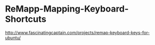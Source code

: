 # ReMapp-Mapping-Keyboard-Shortcuts
http://www.fascinatingcaptain.com/projects/remap-keyboard-keys-for-ubuntu/
